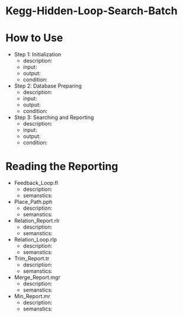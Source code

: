# Kegg-Hidden-Loop-Search-Batch


# How to Use

* Step 1: Initialization
  * description: 
  * input: 
  * output: 
  * condition: 
* Step 2: Database Preparing
  * description: 
  * input: 
  * output: 
  * condition: 
* Step 3: Searching and Reporting
  * description: 
  * input: 
  * output: 
  * condition: 
  
# Reading the Reporting

* Feedback_Loop.fl
  * description: 
  * semanstics: 
* Place_Path.pph
  * description: 
  * semanstics: 
* Relation_Report.rlr
  * description: 
  * semanstics: 
* Relation_Loop.rlp
  * description: 
  * semanstics: 
* Trim_Report.tr
  * description: 
  * semanstics: 
* Merge_Report.mgr
  * description: 
  * semanstics: 
* Min_Report.mr
  * description: 
  * semanstics: 
